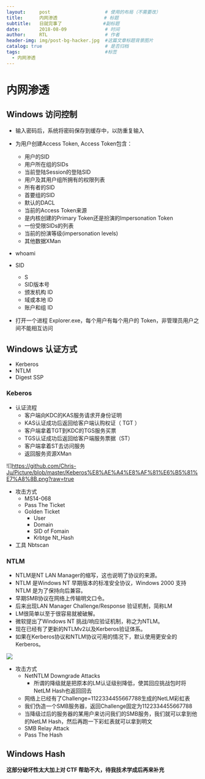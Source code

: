 ```yaml
---
layout:     post                    # 使用的布局（不需要改）
title:      内网渗透                 # 标题
subtitle:   日就完事了               #副标题
date:       2018-08-09              # 时间
author:     RTL                     # 作者
header-img: img/post-bg-hacker.jpg  #这篇文章标题背景图片
catalog: true                       # 是否归档
tags:                               #标签
  - 内网渗透
---
```


# 内网渗透

## Windows 访问控制

- 输入密码后，系统将密码保存到缓存中，以防重复输入
- 为用户创建Access Token, Access Token包含：
  - 用户的SID
  - 用户所在组的SIDs
  - 当前登陆Session的登陆SID
  - 用户及其用户组所拥有的权限列表
  - 所有者的SID
  - 首要组的SID
  - 默认的DACL
  - 当前的Access Token来源
  - 是内核创建的Primary Token还是扮演的Impersonation Token
  - 一份受限SIDs的列表
  - 当前的扮演等级(impersonation levels)
  - 其他数据XMan

- whoami
- SID
  - S
  - SID版本号
  - 颁发机构 ID
  - 域或本地 ID
  - 账户和组 ID

- 打开一个进程 Explorer.exe，每个用户有每个用户的 Token，非管理员用户之间不能相互访问

## Windows 认证方式

- Kerberos
- NTLM
- Digest SSP

### Keberos

- 认证流程
  - 客户端向KDC的KAS服务请求开身份证明
  - KAS认证成功后返回给客户端认购权证（ TGT ）
  - 客户端拿着TGT到KDC的TGS服务买票
  - TGS认证成功后返回给客户端服务票据（ST）
  - 客户端拿着ST去访问服务
  - 返回服务资源XMan

![]https://github.com/Chris-Ju/Picture/blob/master/Keberos%E8%AE%A4%E8%AF%81%E6%B5%81%E7%A8%8B.png?raw=true

- 攻击方式
  - MS14-068
  - Pass The Ticket
  - Golden Ticket
    - User
    - Domain
    - SID of Fomain
    - Krbtge Nt_Hash
- 工具 Nbtscan

### NTLM

- NTLM是NT LAN Manager的缩写，这也说明了协议的来源。
- NTLM 是Windows NT 早期版本的标准安全协议，Windows 2000 支持NTLM 是为了保持向后兼容。
- 早期SMB协议在网络上传输明文口令。
- 后来出现LAN Manager Challenge/Response 验证机制，简称LM
- LM很简单以至于很容易就被破解。
- 微软提出了Windows NT 挑战/响应验证机制，称之为NTLM。
- 现在已经有了更新的NTLMv2以及Kerberos验证体系。
- 如果在Kerberos协议和NTLM协议可用的情况下，默认使用更安全的Kerberos。

![](![]https://github.com/Chris-Ju/Picture/blob/master/NTLM%E8%AE%A4%E8%AF%81%E6%B5%81%E7%A8%8B.png?raw=true)

- 攻击方式
  - NetNTLM Downgrade Attacks
    - 所谓的降级就是把原本的LM认证级别降低，使其回应挑战包时将NetLM Hash也返回回去
  - 网络上已经有了Challenge=1122334455667788生成的NetLM彩虹表
  - 我们伪造一个SMB服务器，返回Challenge固定为1122334455667788
  - 当降级过后的服务器的某用户来访问我们的SMB服务，我们就可以拿到他的NetLM Hash，然后再跑一下彩虹表就可以拿到明文
  - SMB Relay Attack
  - Pass The Hash

## Windows Hash

**这部分破坏性太大加上对 CTF 帮助不大，待我技术学成后再来补充**
